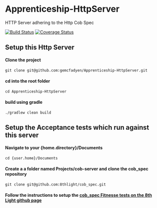 # Apprenticeship-HttpServer
HTTP Server adhering to the Http Cob Spec

[![Build Status](https://travis-ci.org/gemcfadyen/Apprenticeship-HttpServer.svg?branch=master)](https://travis-ci.org/gemcfadyen/Apprenticeship-HttpServer)    [![Coverage Status](https://coveralls.io/repos/github/gemcfadyen/Apprenticeship-HttpServer/badge.svg?branch=master)](https://coveralls.io/github/gemcfadyen/Apprenticeship-HttpServer?branch=master)


## Setup this Http Server

#### Clone the project
`git clone git@github.com:gemcfadyen/Apprenticeship-HttpServer.git`

#### cd into the root folder
`cd Apprenticeship-HttpServer`

#### build using gradle
`./gradlew clean build`


## Setup the Acceptance tests which run against this server

#### Navigate to your {home.directory}/Documents
`cd {user.home}/Documents`

#### Create a a folder named Projects/cob-server and clone the cob_spec repository
`git clone git@github.com:8thlight/cob_spec.git`

#### Follow the instructions to setup the [cob_spec Fitnesse tests on the 8th Light github page](https://github.com/8thlight/cob_spec)
